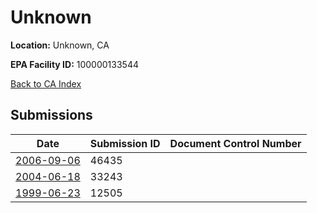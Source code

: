 # Unknown

**Location:** Unknown, CA

**EPA Facility ID:** 100000133544

[Back to CA Index](../../index.md)

## Submissions

| Date | Submission ID | Document Control Number |
|------|--------------|-------------------------|
| [2006-09-06](submissions/46435.md) | 46435 |  |
| [2004-06-18](submissions/33243.md) | 33243 |  |
| [1999-06-23](submissions/12505.md) | 12505 |  |
